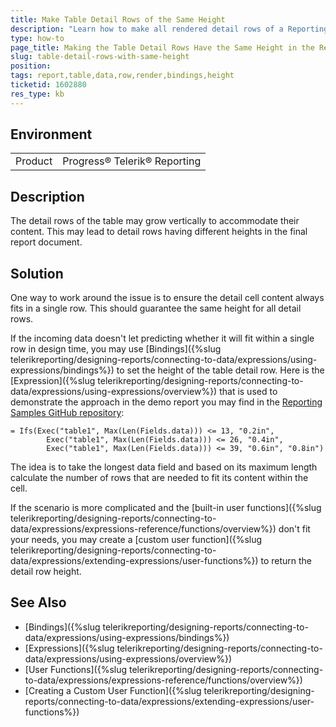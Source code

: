 ```yaml
---
title: Make Table Detail Rows of the Same Height
description: "Learn how to make all rendered detail rows of a Reporting Table have the same height in the final document."
type: how-to
page_title: Making the Table Detail Rows Have the Same Height in the Rendered Document
slug: table-detail-rows-with-same-height
position: 
tags: report,table,data,row,render,bindings,height
ticketid: 1602880
res_type: kb
---
```


## Environment
<table>
	<tbody>
		<tr>
			<td>Product</td>
			<td>Progress® Telerik® Reporting</td>
		</tr>
	</tbody>
</table>


## Description

The detail rows of the table may grow vertically to accommodate their content. This may lead to detail rows having different heights in the final report document.

## Solution

One way to work around the issue is to ensure the detail cell content always fits in a single row. This should guarantee the same height for all detail rows.

If the incoming data doesn't let predicting whether it will fit within a single row in design time, you may use [Bindings]({%slug telerikreporting/designing-reports/connecting-to-data/expressions/using-expressions/bindings%}) to set the height of the table detail row. Here is the [Expression]({%slug telerikreporting/designing-reports/connecting-to-data/expressions/using-expressions/overview%}) that is used to demonstrate the approach in the demo report you may find in the [Reporting Samples GitHub repository](https://github.com/telerik/reporting-samples/blob/master/TableEqualRowHeight.trdp):

````
= Ifs(Exec("table1", Max(Len(Fields.data))) <= 13, "0.2in",
		Exec("table1", Max(Len(Fields.data))) <= 26, "0.4in",
		Exec("table1", Max(Len(Fields.data))) <= 39, "0.6in", "0.8in")
````
The idea is to take the longest data field and based on its maximum length calculate the number of rows that are needed to fit its content within the cell.

If the scenario is more complicated and the [built-in user functions]({%slug telerikreporting/designing-reports/connecting-to-data/expressions/expressions-reference/functions/overview%}) don't fit your needs, you may create a [custom user function]({%slug telerikreporting/designing-reports/connecting-to-data/expressions/extending-expressions/user-functions%}) to return the detail row height.

## See Also

* [Bindings]({%slug telerikreporting/designing-reports/connecting-to-data/expressions/using-expressions/bindings%})
* [Expressions]({%slug telerikreporting/designing-reports/connecting-to-data/expressions/using-expressions/overview%})
* [User Functions]({%slug telerikreporting/designing-reports/connecting-to-data/expressions/expressions-reference/functions/overview%})
* [Creating a Custom User Function]({%slug telerikreporting/designing-reports/connecting-to-data/expressions/extending-expressions/user-functions%})
